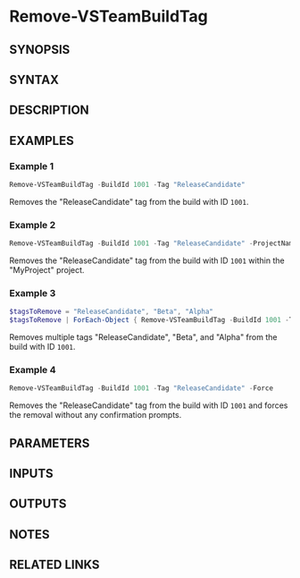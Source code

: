 <!-- #include "./common/header.md" -->

# Remove-VSTeamBuildTag

## SYNOPSIS

<!-- #include "./synopsis/Remove-VSTeamBuildTag.md" -->

## SYNTAX

## DESCRIPTION

<!-- #include "./synopsis/Remove-VSTeamBuildTag.md" -->

## EXAMPLES

### Example 1
```powershell
Remove-VSTeamBuildTag -BuildId 1001 -Tag "ReleaseCandidate"
```

Removes the "ReleaseCandidate" tag from the build with ID `1001`.

### Example 2
```powershell
Remove-VSTeamBuildTag -BuildId 1001 -Tag "ReleaseCandidate" -ProjectName "MyProject"
```

Removes the "ReleaseCandidate" tag from the build with ID `1001` within the "MyProject" project.

### Example 3
```powershell
$tagsToRemove = "ReleaseCandidate", "Beta", "Alpha"
$tagsToRemove | ForEach-Object { Remove-VSTeamBuildTag -BuildId 1001 -Tag $_ }
```

Removes multiple tags "ReleaseCandidate", "Beta", and "Alpha" from the build with ID `1001`.

### Example 4
```powershell
Remove-VSTeamBuildTag -BuildId 1001 -Tag "ReleaseCandidate" -Force
```

Removes the "ReleaseCandidate" tag from the build with ID `1001` and forces the removal without any confirmation prompts.

## PARAMETERS

<!-- #include "./params/buildIds.md" -->

<!-- #include "./params/buildTags.md" -->

<!-- #include "./params/projectName.md" -->

<!-- #include "./params/forcegroup.md" -->

## INPUTS

## OUTPUTS

## NOTES

<!-- #include "./common/prerequisites.md" -->

## RELATED LINKS
